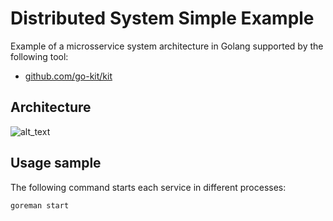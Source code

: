 # Distributed System Simple Example

Example of a microsservice system architecture in Golang supported by the following tool:
* [github.com/go-kit/kit](go-kit)

## Architecture

![alt_text](http://res.cloudinary.com/ufpe/image/upload/v1521074610/mid.png "System Scheme")

## Usage sample

The following command starts each service in different processes:

``` bash
goreman start
```
